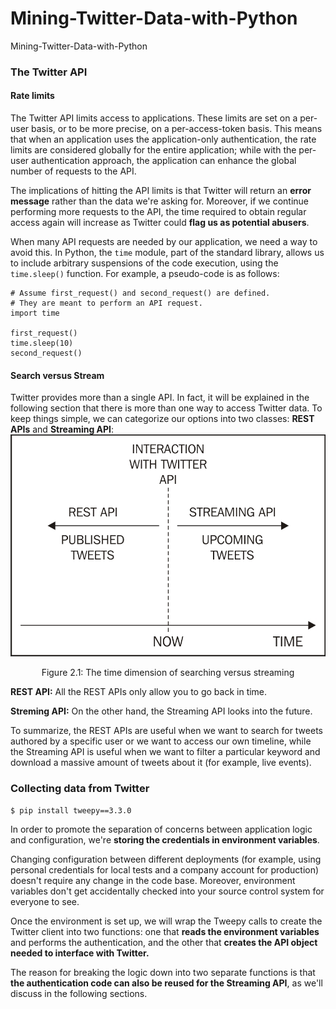 # Mining-Twitter-Data-with-Python
Mining-Twitter-Data-with-Python

### The Twitter API
#### Rate limits
The Twitter API limits access to applications. These limits are set on a per-user basis, or to be more precise, on a per-access-token basis. This means that when an application uses the application-only authentication, the rate limits are considered globally for the entire application; while with the per-user authentication approach, the application can enhance the global number of requests to the API.

The implications of hitting the API limits is that Twitter will return an **error message** rather than the data we're asking for. 
Moreover, if we continue performing more requests to the API, the time required to obtain regular access again will increase as Twitter could **flag us as potential abusers**. 

When many API requests are needed by our application, we need a way to avoid this.
In Python, the `time` module, part of the standard library, allows us to include arbitrary suspensions of the code execution, using the `time.sleep()` function. For example, a pseudo-code is as follows:
```
# Assume first_request() and second_request() are defined. 
# They are meant to perform an API request. 
import time 
 
first_request() 
time.sleep(10) 
second_request() 
```

#### Search versus Stream
Twitter provides more than a single API. In fact, it will be explained in the following section that there is more than one way to access Twitter data. To keep things simple, we can categorize our options into two classes: **REST APIs** and **Streaming API**:
![img](./imgs/2114_02_01.jpg)
<div align="center">
Figure 2.1: The time dimension of searching versus streaming
</div>

**REST API:** All the REST APIs only allow you to go back in time.

**Streming API:** On the other hand, the Streaming API looks into the future.

To summarize, the REST APIs are useful when we want to search for tweets authored by a specific user or we want to access our own timeline, while the Streaming API is useful when we want to filter a particular keyword and download a massive amount of tweets about it (for example, live events).

### Collecting data from Twitter
`$ pip install tweepy==3.3.0`

In order to promote the separation of concerns between application logic and configuration, we're **storing the credentials in environment variables**.

Changing configuration between different deployments (for example, using personal credentials for local tests and a company account for production) doesn't require any change in the code base. Moreover, environment variables don't get accidentally checked into your source control system for everyone to see.

Once the environment is set up, we will wrap the Tweepy calls to create the Twitter client into two functions: one that **reads the environment variables** and performs the authentication, and the other that **creates the API object needed to interface with Twitter.**

The reason for breaking the logic down into two separate functions is that **the authentication code can also be reused for the Streaming API**, as we'll discuss in the following sections.

